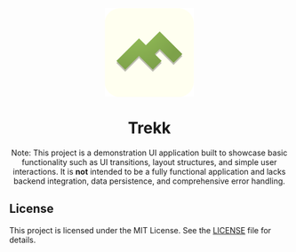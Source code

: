 <div align="center">

<img width="" src="metadata/en-US/images/icon.png"  width=160 height=160  align="center">

# Trekk

Note: This project is a demonstration UI application built to showcase basic
functionality such as UI transitions, layout structures, and simple user
interactions. It is **not** intended to be a fully functional application
and lacks backend integration, data persistence, and comprehensive error
handling.
</div>

## License

This project is licensed under the MIT License. See the
[LICENSE](LICENSE) file for details.
